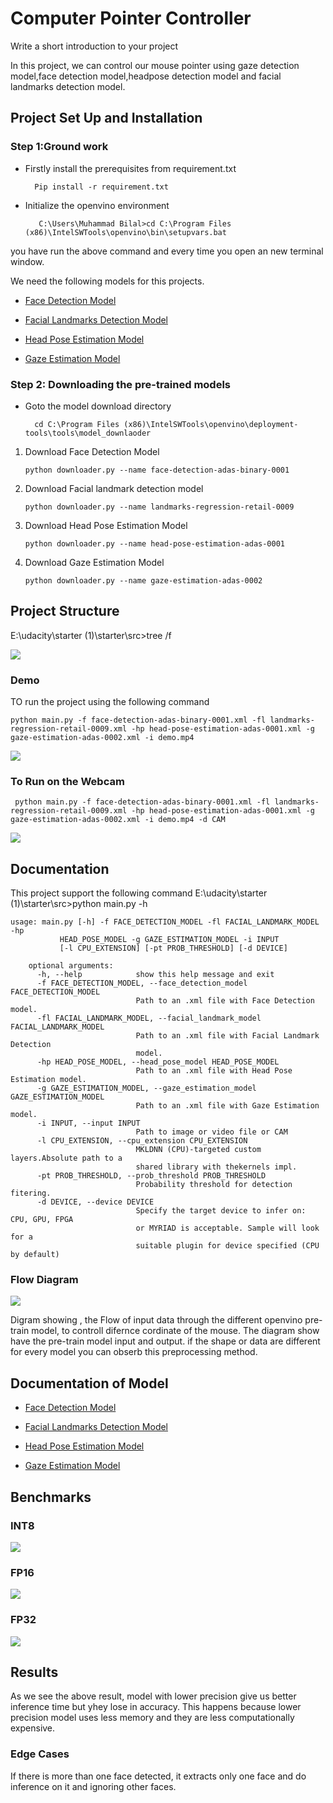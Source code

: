 




# Computer Pointer Controller

Write a short introduction to your project

In this project, we can control our mouse pointer using gaze detection model,face detection model,headpose detection model and facial landmarks detection model.

## Project Set Up and Installation

### Step 1:Ground work
* Firstly install the prerequisites from requirement.txt
    
        Pip install -r requirement.txt
* Initialize the openvino environment

         C:\Users\Muhammad Bilal>cd C:\Program Files (x86)\IntelSWTools\openvino\bin\setupvars.bat

you have run the above command and every time you open an new terminal window.

We need the following models for this projects.

* [Face Detection Model](https://docs.openvinotoolkit.org/latest/_models_intel_face_detection_adas_binary_0001_description_face_detection_adas_binary_0001.html)

* [Facial Landmarks Detection Model](https://docs.openvinotoolkit.org/latest/_models_intel_landmarks_regression_retail_0009_description_landmarks_regression_retail_0009.html)

* [Head Pose Estimation Model](https://docs.openvinotoolkit.org/latest/_models_intel_head_pose_estimation_adas_0001_description_head_pose_estimation_adas_0001.html)

* [Gaze Estimation Model](https://docs.openvinotoolkit.org/latest/_models_intel_gaze_estimation_adas_0002_description_gaze_estimation_adas_0002.html)

### Step 2: Downloading the pre-trained models

* Goto the model download directory

        cd C:\Program Files (x86)\IntelSWTools\openvino\deployment-tools\tools\model_downlaoder

1. Download Face Detection Model
   
   
       python downloader.py --name face-detection-adas-binary-0001

2. Download Facial landmark detection model 
       
       python downloader.py --name landmarks-regression-retail-0009

3. Download Head Pose Estimation Model

       python downloader.py --name head-pose-estimation-adas-0001


4. Download Gaze Estimation Model
  
       python downloader.py --name gaze-estimation-adas-0002

## Project Structure

E:\udacity\starter (1)\starter\src>tree /f


 ![ ](image/Capture2.PNG)


### Demo 
TO run the project using the following command

    python main.py -f face-detection-adas-binary-0001.xml -fl landmarks-regression-retail-0009.xml -hp head-pose-estimation-adas-0001.xml -g gaze-estimation-adas-0002.xml -i demo.mp4
 ![ ](image/Capture.PNG)
 ### To Run on the Webcam
     python main.py -f face-detection-adas-binary-0001.xml -fl landmarks-regression-retail-0009.xml -hp head-pose-estimation-adas-0001.xml -g gaze-estimation-adas-0002.xml -i demo.mp4 -d CAM
     
 ![ ](image/Capture6.PNG)
## Documentation
This project support the following command
E:\udacity\starter (1)\starter\src>python main.py -h

    usage: main.py [-h] -f FACE_DETECTION_MODEL -fl FACIAL_LANDMARK_MODEL -hp
               HEAD_POSE_MODEL -g GAZE_ESTIMATION_MODEL -i INPUT
               [-l CPU_EXTENSION] [-pt PROB_THRESHOLD] [-d DEVICE]

        optional arguments:
          -h, --help            show this help message and exit
          -f FACE_DETECTION_MODEL, --face_detection_model FACE_DETECTION_MODEL
                                Path to an .xml file with Face Detection model.
          -fl FACIAL_LANDMARK_MODEL, --facial_landmark_model FACIAL_LANDMARK_MODEL
                                Path to an .xml file with Facial Landmark Detection
                                model.
          -hp HEAD_POSE_MODEL, --head_pose_model HEAD_POSE_MODEL
                                Path to an .xml file with Head Pose Estimation model.
          -g GAZE_ESTIMATION_MODEL, --gaze_estimation_model GAZE_ESTIMATION_MODEL
                                Path to an .xml file with Gaze Estimation model.
          -i INPUT, --input INPUT
                                Path to image or video file or CAM
          -l CPU_EXTENSION, --cpu_extension CPU_EXTENSION
                                MKLDNN (CPU)-targeted custom layers.Absolute path to a
                                shared library with thekernels impl.
          -pt PROB_THRESHOLD, --prob_threshold PROB_THRESHOLD
                                Probability threshold for detection fitering.
          -d DEVICE, --device DEVICE
                                Specify the target device to infer on: CPU, GPU, FPGA
                                or MYRIAD is acceptable. Sample will look for a
                                suitable plugin for device specified (CPU by default)
                                
                                
                                
                                
 ### Flow Diagram
  ![ ](image/pipeline.png)
  
  Digram showing , the Flow of input data through the different openvino pre-train model, to controll difernce cordinate of the mouse.     The diagram show have the pre-train model input and output. if the shape or data are different for every model you can obserb this       preprocessing method.
## Documentation of Model
* [Face Detection Model](https://docs.openvinotoolkit.org/latest/_models_intel_face_detection_adas_binary_0001_description_face_detection_adas_binary_0001.html)

* [Facial Landmarks Detection Model](https://docs.openvinotoolkit.org/latest/_models_intel_landmarks_regression_retail_0009_description_landmarks_regression_retail_0009.html)

* [Head Pose Estimation Model](https://docs.openvinotoolkit.org/latest/_models_intel_head_pose_estimation_adas_0001_description_head_pose_estimation_adas_0001.html)

* [Gaze Estimation Model](https://docs.openvinotoolkit.org/latest/_models_intel_gaze_estimation_adas_0002_description_gaze_estimation_adas_0002.html)
## Benchmarks



### INT8

![ ](image/Capture5.PNG)

### FP16
 ![ ](image/Capture3.PNG)


### FP32
 
 ![ ](image/Capture4.PNG)
 
## Results
As we see the above result, model with lower precision give us better inference time but yhey lose in accuracy. This happens because lower precision model uses less memory and they are less computationally expensive.
### Edge Cases
If there is more than one face detected, it extracts only one face and do inference on it and ignoring other faces.

